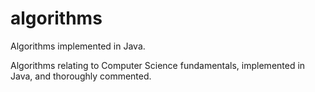 algorithms
==========

Algorithms implemented in Java.

Algorithms relating to Computer Science fundamentals, implemented in Java, and thoroughly commented.

